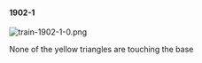 #### 1902-1
![train-1902-1-0.png](https://github.com/lil-lab/nlvr/raw/master/nlvr/train/images/28/train-1902-1-0.png "train-1902-1-0.png")

None of the yellow triangles are touching the base